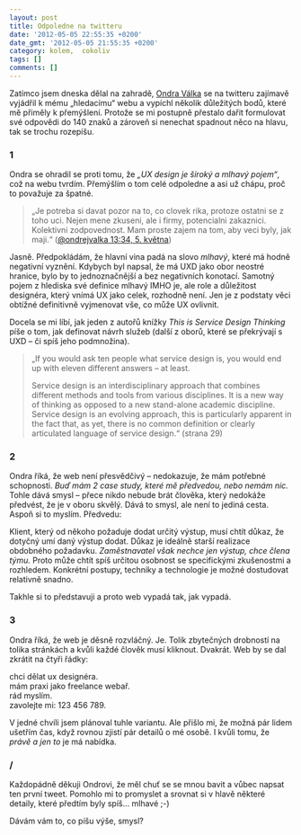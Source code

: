 ```yaml
---
layout: post
title: Odpoledne na twitteru
date: '2012-05-05 22:55:35 +0200'
date_gmt: '2012-05-05 21:55:35 +0200'
category: kolem,  cokoliv
tags: []
comments: []
---
```

<p>Zatímco jsem dneska dělal na zahradě, <a href="https://twitter.com/ondrejvalka/">Ondra Válka</a> se na twitteru zajímavě vyjádřil k mému „hledacímu“ webu a vypíchl několik důležitých bodů, které mě přiměly k přemýšlení. Protože se mi postupně přestalo dařit formulovat své odpovědi do 140 znaků a zároveň si nenechat spadnout něco na hlavu, tak se trochu rozepíšu.</p>
<h3>1</h3>
<p>Ondra se ohradil se proti tomu, že <em>„UX design je široký a mlhavý pojem“</em>, což na webu <span style="border-bottom:1px dotted #bbb" title="dokonce jsem to původně měl v personalisované formě - „UX designér je...“, což byla chyba">tvrdím</span>. Přemýšlím o tom celé odpoledne a asi už chápu, proč to považuje za špatné. </p>
<blockquote><p>„Je potreba si davat pozor na to, co clovek rika, protoze ostatni se z toho uci. Nejen mene zkuseni, ale i firmy, potencialni zakaznici. Kolektivni zodpovednost. Mam proste zajem na tom, aby veci byly, jak maji.“ (<a href="https://twitter.com/ondrejvalka/status/198737505317687297">@ondrejvalka 13:34, 5. května</a>)</p></blockquote>
<p>Jasně. Předpokládám, že hlavní vina padá na slovo <em>mlhavý</em>, které má hodně negativní vyznění. Kdybych byl napsal, že má UXD jako obor neostré hranice, bylo by to jednoznačnější a bez negativních konotací. Samotný pojem z hlediska své definice mlhavý IMHO je, ale role a důležitost designéra, který vnímá UX jako celek, rozhodně není. Jen je z podstaty věci obtížné definitivně vyjmenovat vše, co může UX ovlivnit.</p>
<p>Docela se mi líbí, jak jeden z autořů knížky <em>This is Service Design Thinking</em> píše o tom, jak definovat návrh služeb (další z oborů, které se překrývají s UXD – či spíš jeho podmnožina).</p>
<blockquote><p><span style="font-style:normal">„If you would ask ten people what service design is, you would end up with eleven different answers – at least.</span></p>
<p>Service design is an interdisciplinary approach that combines different methods and tools from various disciplines. It is a new way of thinking as opposed to a new stand-alone academic discipline. Service design is an evolving approach, this is particularly apparent in the fact that, as yet, there is no common definition or clearly articulated language of service design.“ (strana 29)</p></blockquote>
<h3>2</h3>
<p>Ondra říká, že web není přesvědčivý – nedokazuje, že mám potřebné schopnosti. <em>Buď mám 2 case study, které mě předvedou, nebo nemám nic.</em> Tohle dává smysl – přece nikdo nebude brát člověka, který nedokáže předvést, že je v oboru skvělý. Dává to smysl, ale není to jediná cesta. Aspoň si to myslím. Předvedu:</p>
<p>Klient, který od někoho požaduje dodat určitý výstup, musí chtít důkaz, že dotyčný umí daný výstup dodat. Důkaz je ideálně starší realizace obdobného požadavku. <em>Zaměstnavatel však nechce jen výstup, chce člena týmu.</em> Proto může chtít spíš určitou osobnost se specifickými zkušenostmi a rozhledem. Konkrétní postupy, techniky a technologie je možné dostudovat relativně snadno. </p>
<p>Takhle si to představuji a proto web vypadá tak, jak vypadá.</p>
<h3>3</h3>
<p>Ondra říká, že web je děsně rozvláčný. Je. Tolik zbytečných drobností na tolika stránkách a kvůli každé člověk musí kliknout. Dvakrát. Web by se dal zkrátit na čtyři řádky:</p>
<p>chci dělat ux designéra.<br />
mám praxi jako freelance webař.<br />
rád myslím.<br />
zavolejte mi: 123 456 789.</p>
<p>V jedné chvíli jsem plánoval tuhle variantu. Ale přišlo mi, že možná pár lidem ušetřím čas, když rovnou zjistí pár detailů o mé osobě. I kvůli tomu, že <em>právě a jen to</em> je má nabídka.</p>
<h3>/</h3>
<p>Každopádně děkuji Ondrovi, že měl chuť se se mnou bavit a vůbec napsat ten první tweet. Pomohlo mi to promyslet a srovnat si v hlavě některé detaily, které předtím byly spíš... mlhavé ;-) </p>
<p>Dávám vám to, co píšu výše, smysl?</p>
